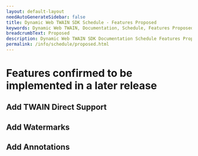 ```yaml
---
layout: default-layout
needAutoGenerateSidebar: false
title: Dynamic Web TWAIN SDK Schedule - Features Proposed
keywords: Dynamic Web TWAIN, Documentation, Schedule, Features Proposed
breadcrumbText: Proposed
description: Dynamic Web TWAIN SDK Documentation Schedule Features Proposed Page
permalink: /info/schedule/proposed.html
---
```


# Features confirmed to be implemented in a later release

## Add TWAIN Direct Support

## Add Watermarks

## Add Annotations
